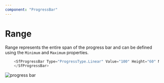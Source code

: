 ```yaml
---
component: "ProgressBar"
---
```


# Range

<!-- markdownlint-disable MD033 -->
Range represents the entire span of the progress bar and can be defined using the `Minimum` and `Maximum` properties.

```csharp
    <SfProgressBar Type="ProgressType.Linear" Value="100" Height="60" Minimum="0" Maximum="100">
    </SfProgressBar>
```

![progress bar](images/determinate.png)